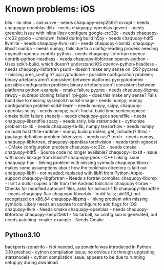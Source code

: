 # Known problems: iOS

blis - no idea...
coincurve - needs chaquopy-secp256k1
cvxopt - needs chaquopy-openblas
dlib - needs chaquopy-openblas
gevent - needs greenlet; issue with inline libev configure
google-crc32c - needs chaquopy-crc32
grpcio - Unknown; failed during build
h5py - needs chaquopy-hdf5
llvmlite - needs chaquopy-llvm
lxml - needs chaquopy-libxml2, chaquopy-libxslt
numba - needs numpy; fails due to a config-reading process needing npymath
opencv-contrib-python - needs chaquopy-libfortran
opencv-contrib-python-headless - needs chaquopy-libfortran
opencv-python - Uses scikit-build, which doesn't understand iOS
opencv-python-headless - needs chaquopy-libfortran
psutil - doesn't make any sense on iOS?
pycares - missing ares_config.h?
pycryptodome - possible configuration problem; binary artefacts aren't consistent between platforms
pycryptodomex - possible configuration problem; binary artefacts aren't consistent between platforms
python-example - cmake failure
pyzmq - needs chaquopy-libzmq
rawpy - subrepo cloning failure?
rpi-gpio - does this make any sense? Fails build due to missing sys/epoll.h
scikit-image - needs numpy; numpy configuration problem
scikit-learn - needs numpy, scipy, chaquopy-openblas
scipy - needs numpy; can't find at build time
sentencepiece - cmake build failure
shapely - needs chaquopy-geos
soundfile - needs chaquopy-libsndfile
spacy - needs srsly, blis
statsmodels - cythonize problem
ta-lib - needs chaquopy-ta-lib, numpy
tensorflow - needs numpy on build host
tflite-runtime - numpy build problem; get_include()?
thinc - package definition problem
tokenizers - needs rust?
torch - needs numpy, chaquopy-libfortran, chaquopy-openblas
torchvision - needs torch
xgboost - CMake configuration problem
chaquopy-crc32c - needs cmake
chaquopy-hdf5 - Source code no longer available?
chaquopy-libxslt - issue with iconv linkage from libxml?
chaquopy-geos - C++ linking issue
chaquopy-flac - linking problem with missing symbols
chaquopy-libcxx - makes some assumptions about how the toolchain directory is laid out
chaquopy-libffi - not needed; replaced with libffi from Python-Apple-support
chaquopy-libgfortran - Needs a fortran compiler.
chaquopy-libomp - Isn't a build; copies a file from the Android toolchain
chaquopy-libraw - Checks for modified autoconf files, asks for aclocal-1.15
chaquopy-libsndfile - needs chaquopy-flac
chaquopy-libvorbis - build fails; uint16_t not recognized on x86_64
chaquopy-libzmq - linking problem with missing symbols. Likely needs an update to configure to add flags for iOS
chaquopy-llvm - Needs cmake
chaquopy-openblas - needs chaquopy-libfortran
chaquopy-secp256k1 - No tarball, so config.sub is generated, but needs patching.
cmake-example - Needs Cmake

## Python3.10
backports-zoneinfo - Not needed, as zoneinfo was introduced in Python 3.10
preshed - cython compilation issue; no obvious fix through upgrading
statsmodels - cython compilation issue; appears to be due to running setup.py during download
